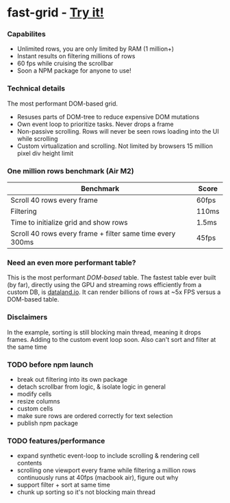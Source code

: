 # fast-grid - [Try it!](https://fast-grid.vercel.app)

### Capabilites
- Unlimited rows, you are only limited by RAM (1 million+)  
- Instant results on filtering millions of rows
- 60 fps while cruising the scrollbar
- Soon a NPM package for anyone to use!

### Technical details
The most performant DOM-based grid. 
- Resuses parts of DOM-tree to reduce expensive DOM mutations
- Own event loop to prioritize tasks. Never drops a frame
- Non-passive scrolling. Rows will never be seen rows loading into the UI while scrolling
- Custom virtualization and scrolling. Not limited by browsers 15 million pixel div height limit 

### One million rows benchmark (Air M2) 
| Benchmark | Score |
| --- | --- |
| Scroll 40 rows every frame | 60fps |
| Filtering | 110ms |
| Time to initialize grid and show rows | 1.5ms |
| Scroll 40 rows every frame + filter same time every 300ms | 45fps |

### Need an even more performant table?
This is the most performant _DOM-based_ table. The fastest table ever built (by far), directly using the GPU and streaming rows efficiently from a custom DB, is [dataland.io](https://dataland.io/). It can render billions of rows at ~5x FPS versus a DOM-based table. 

### Disclaimers
In the example, sorting is still blocking main thread, meaning it drops frames. Adding to the custom event loop soon.
Also can't sort and filter at the same time

### TODO before npm launch
- break out filtering into its own package
- detach scrollbar from logic, & isolate logic in general
- modify cells
- resize columns
- custom cells
- make sure rows are ordered correctly for text selection
- publish npm package

### TODO features/performance
- expand synthetic event-loop to include scrolling & rendering cell contents
- scrolling one viewport every frame while filtering a million rows continuously runs at 40fps (macbook air), figure out why
- support filter + sort at same time
- chunk up sorting so it's not blocking main thread


